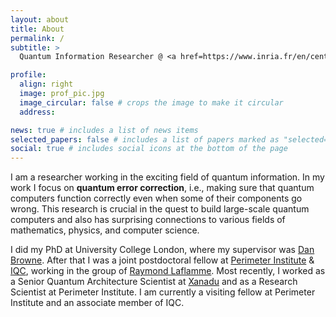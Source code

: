 ```yaml
---
layout: about
title: About
permalink: /
subtitle: >
  Quantum Information Researcher @ <a href=https://www.inria.fr/en/centre-inria-de-paris>Inria Paris</a> (COSMIQ team)

profile:
  align: right
  image: prof_pic.jpg
  image_circular: false # crops the image to make it circular
  address:

news: true # includes a list of news items
selected_papers: false # includes a list of papers marked as "selected={true}"
social: true # includes social icons at the bottom of the page
---
```


I am a researcher working in the exciting field of quantum information.
In my work I focus on **quantum error correction**, i.e., making sure that quantum computers function correctly even when some of their components go wrong.
This research is crucial in the quest to build large-scale quantum computers and also has surprising connections to various fields of mathematics, physics, and computer science.

I did my PhD at University College London, where my supervisor was [Dan Browne](https://sites.google.com/site/danbrowneucl).
After that I was a joint postdoctoral fellow at [Perimeter Institute](https://perimeterinstitute.ca) & [IQC](https://uwaterloo.ca/institute-for-quantum-computing), working in the group of [Raymond Laflamme](https://laflamme.iqc.uwaterloo.ca).
Most recently, I worked as a Senior Quantum Architecture Scientist at [Xanadu](https://xanadu.ai) and as a Research Scientist at Perimeter Institute.
I am currently a visiting fellow at Perimeter Institute and an associate member of IQC.

<!-- My full CV can be downloaded [here](assets/pdf/cv.pdf). -->
